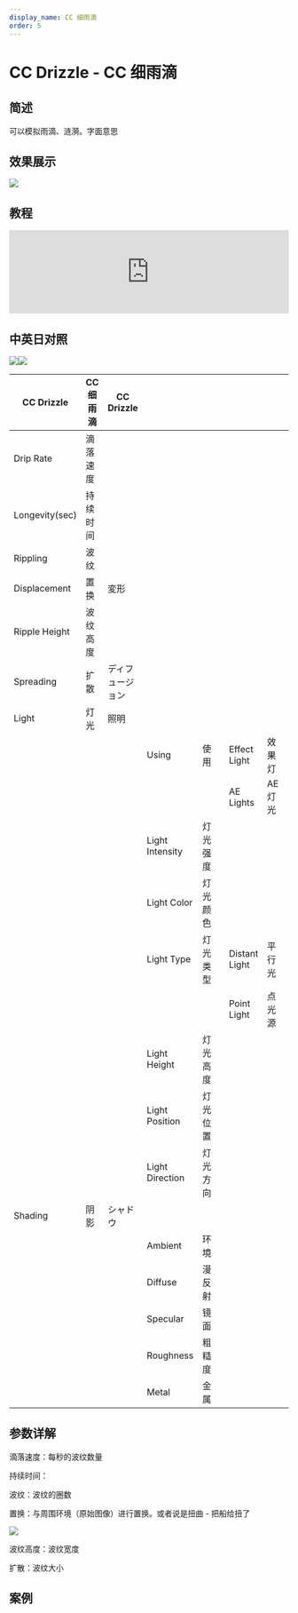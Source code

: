```yaml
---
display_name: CC 细雨滴
order: 5
---
```


# CC Drizzle - CC 细雨滴

## 简述

可以模拟雨滴、涟漪。字面意思

## 效果展示

![](https://cdn.yuelili.com/20211212155547.png)

## 教程

<iframe src="https://player.bilibili.com/player.html?bvid=BV1e34y1X7Vj&page=4&high_quality=1" width="100%" allowfullscreen="allowfullscreen" frameborder="0"></iframe>

## 中英日对照

![](https://mir.yuelili.com/user/AE/effects/AE-Effects-Simulation-CC_Drizzle.png)![](https://mir.yuelili.com/user/AE/effects/AE-Effects-Simulation-CC_Drizzle_cn.png)

| CC Drizzle     | CC 细雨滴 | CC Drizzle       |                 |          |     |               |         |     |
| -------------- | --------- | ---------------- | --------------- | -------- | --- | ------------- | ------- | --- |
| Drip Rate      | 滴落速度  |                  |                 |          |     |               |         |     |
| Longevity(sec) | 持续时间  |                  |                 |          |     |               |         |     |
| Rippling       | 波纹      |                  |                 |          |     |               |         |     |
| Displacement   | 置换      | 変形             |                 |          |     |               |         |     |
| Ripple Height  | 波纹高度  |                  |                 |          |     |               |         |     |
| Spreading      | 扩散      | ディフュージョン |                 |          |     |               |         |     |
| Light          | 灯光      | 照明             |                 |          |     |               |         |     |
|                |           |                  | Using           | 使用     |     | Effect Light  | 效果灯  |     |
|                |           |                  |                 |          |     | AE Lights     | AE 灯光 |     |
|                |           |                  | Light Intensity | 灯光强度 |     |               |         |     |
|                |           |                  | Light Color     | 灯光颜色 |     |               |         |     |
|                |           |                  | Light Type      | 灯光类型 |     | Distant Light | 平行光  |     |
|                |           |                  |                 |          |     | Point Light   | 点光源  |     |
|                |           |                  | Light Height    | 灯光高度 |     |               |         |     |
|                |           |                  | Light Position  | 灯光位置 |     |               |         |     |
|                |           |                  | Light Direction | 灯光方向 |     |               |         |     |
| Shading        | 阴影      | シャドウ         |                 |          |     |               |         |     |
|                |           |                  | Ambient         | 环境     |     |               |         |     |
|                |           |                  | Diffuse         | 漫反射   |     |               |         |     |
|                |           |                  | Specular        | 镜面     |     |               |         |     |
|                |           |                  | Roughness       | 粗糙度   |     |               |         |     |
|                |           |                  | Metal           | 金属     |     |               |         |     |

## 参数详解

滴落速度：每秒的波纹数量

持续时间：

波纹：波纹的圈数

置换：与周围环境（原始图像）进行置换。或者说是扭曲 - 把船给扭了

![](https://cdn.yuelili.com/20211212155836.png)

波纹高度：波纹宽度

扩散：波纹大小

## 案例
